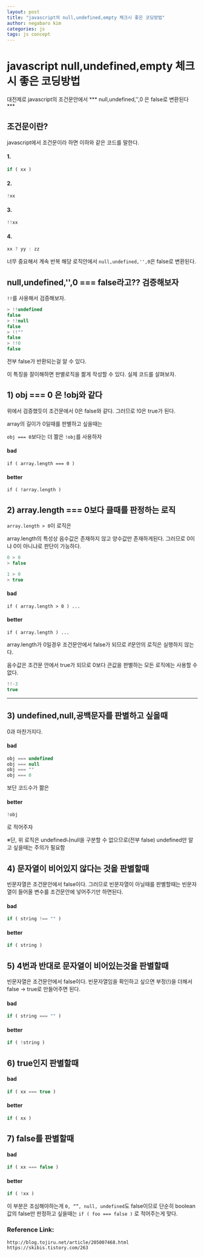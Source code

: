 ```yaml
---
layout: post
title: "javascript의 null,undefined,empty 체크시 좋은 코딩방법"
author: negabaro kim
categories: js
tags: js concept
---
```


# javascript null,undefined,empty 체크시 좋은 코딩방법


대전제로 javascript의 조건문안에서 
*** null,undefined,'',0 은 false로 변환된다 ***



## 조건문이란?

javascript에서 조건문이라 하면 이하와 같은  코드를 말한다.

#### 1. 
```js
if ( xx )
```

#### 2.

```js
!xx
```

#### 3.

```js
!!xx
```

#### 4.

```js
xx ? yy : zz
```

너무 중요해서 계속 반복
해당 로직안에서 ```null,undefined,'',0```은 false로 변환된다.

## null,undefined,'',0 === false라고?? 검증해보자

```!!```를 사용해서 검증해보자.


```js
> !!undefined  
false
> !!null
false
> !!""
false
> !!0
false
```

전부 false가 반환되는걸 알 수 있다.

이 특징을 잘이해하면 판별로직을 짦게 작성할 수 있다.
실제 코드를 살펴보자.

## 1) obj === 0 은 !obj와 같다

위에서 검증했듯이 조건문에서 0은 false와 같다.
그러므로 !0은 true가 된다.

array의 길이가 0일때를 판별하고 싶을때는 

```obj === 0```보다는 더 짦은 ```!obj```를 사용하자


#### bad

```
if ( array.length === 0 )
```


#### better


```
if ( !array.length )
```


## 2) array.length === 0보다 클때를 판정하는 로직

```array.length > 0```이 로직은

array.length의 특성상 음수값은 존재하지 않고 양수값만 존재하게된다.
그러므로 0이냐 0이 아니냐로 판단이 가능하다.

```js
0 > 0
> false
```

```js
1 > 0
> true
```



#### bad

```
if ( array.length > 0 ) ...
```


#### better

```
if ( array.length ) ...
```

array.length가 0일경우 조건문안에서 false가 되므로 if문안의 로직은 실행하지 않는다.

음수값은 조건문 안에서 true가 되므로 0보다 큰값을 판별하는 모든 로직에는 사용할 수 없다.

```js
!!-3
true
```

-----

## 3) undefined,null,공백문자를 판별하고 싶을때

0과 마찬가지다.

#### bad

```js
obj === undefined
obj === null
obj === ""
obj === 0
```

보단 코드수가 짦은

#### better 

```js
!obj
```

로 적어주자

※단, 위 로직은 undefined나null을 구분할 수 없으므로(전부 false)
undefined만 알고 싶을때는 주의가 필요함





## 4) 문자열이 비어있지 않다는 것을 판별할때

빈문자열은 조건문안에서 false이다.
그러므로 빈문자열이 아닐때를 판별할때는 
빈문자열이 들어올 변수를 조건문안에 넣어주기만 하면된다.

#### bad

```js
if ( string !== "" )
```

#### better

```js
if ( string )
```


## 5) 4번과 반대로 문자열이 비어있는것을 판별할때

빈문자열은 조건문안에서 false이다.
빈문자열임을 확인하고 싶으면 부정(!)을 더해서 false -> true로 만들어주면 된다.

#### bad

```js
if ( string === "" )
```

#### better

```js
if ( !string )
```


## 6) true인지 판별할때


#### bad

```js
if ( xx === true )
```

#### better

```js
if ( xx )
```

## 7) false를 판별할때

#### bad

```js
if ( xx === false )
```

#### better

```js
if ( !xx )
```

이 부분은 조심해야하는게 `0, “”, null, undefined`도 false이므로 
단순히 boolean값의 false만 판정하고 싶을때는 ```if ( foo === false )```
로 적어주는게 맞다.

### Reference Link:

```
http://blog.tojiru.net/article/205007468.html
https://skibis.tistory.com/263
```
